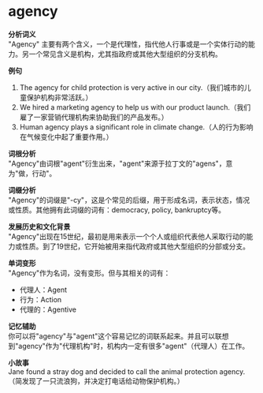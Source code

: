 # agency

**分析词义**  
"Agency" 主要有两个含义，一个是代理性，指代他人行事或是一个实体行动的能力。另一个常见含义是机构，尤其指政府或其他大型组织的分支机构。

  

**例句**

  

1.  The agency for child protection is very active in our city.（我们城市的儿童保护机构非常活跃。）
2.  We hired a marketing agency to help us with our product launch.（我们雇了一家营销代理机构来协助我们的产品发布。）
3.  Human agency plays a significant role in climate change.（人的行为影响在气候变化中起了重要作用。）

  

**词根分析**  
"Agency"由词根"agent"衍生出来，"agent"来源于拉丁文的"agens"，意为"做，行动"。

  

**词缀分析**  
"Agency"的词缀是"-cy"，这是个常见的后缀，用于形成名词，表示状态，情况或性质。其他拥有此词缀的词有：democracy, policy, bankruptcy等。

  

**发展历史和文化背景**  
"Agency"出现在15世纪，最初是用来表示一个个人或组织代表他人采取行动的能力或性质。到了19世纪，它开始被用来指代政府或其他大型组织的分部或分支。

  

**单词变形**  
"Agency"作为名词，没有变形。但与其相关的词有：

  

*   代理人：Agent
*   行为：Action
*   代理的：Agentive

  

**记忆辅助**  
你可以将"agency"与"agent"这个容易记忆的词联系起来。并且可以联想到"agency"作为"代理机构"时，机构内一定有很多"agent"（代理人）在工作。

  

**小故事**  
Jane found a stray dog and decided to call the animal protection agency.  
（简发现了一只流浪狗，并决定打电话给动物保护机构。）
